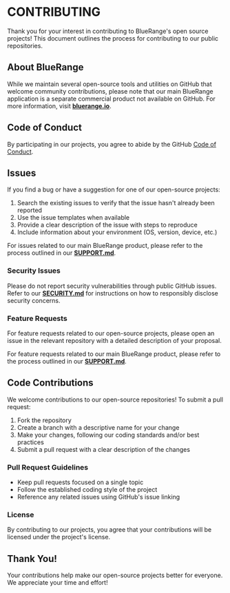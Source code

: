 # CONTRIBUTING

Thank you for your interest in contributing to BlueRange's open source projects! This document outlines the process for contributing to our public repositories.

## About BlueRange

While we maintain several open-source tools and utilities on GitHub that welcome community contributions, please note that our main BlueRange application is a separate commercial product not available on GitHub. For more information, visit **[bluerange.io](https://bluerange.io)**.

## Code of Conduct

By participating in our projects, you agree to abide by the GitHub [Code of Conduct](https://docs.github.com/en/site-policy/github-terms/github-community-code-of-conduct).

## Issues

If you find a bug or have a suggestion for one of our open-source projects:

1. Search the existing issues to verify that the issue hasn't already been reported
2. Use the issue templates when available
3. Provide a clear description of the issue with steps to reproduce
4. Include information about your environment (OS, version, device, etc.)

For issues related to our main BlueRange product, please refer to the process outlined in our **[SUPPORT.md](https://github.com/bluerange-io/.github/blob/main/SUPPORT.md)**.

### Security Issues

Please do not report security vulnerabilities through public GitHub issues. Refer to our **[SECURITY.md](https://github.com/bluerange-io/.github/blob/main/SECURITY.md)** for instructions on how to responsibly disclose security concerns.

### Feature Requests

For feature requests related to our open-source projects, please open an issue in the relevant repository with a detailed description of your proposal.

For feature requests related to our main BlueRange product, please refer to the process outlined in our **[SUPPORT.md](https://github.com/bluerange-io/.github/blob/main/SUPPORT.md)**.

## Code Contributions

We welcome contributions to our open-source repositories! To submit a pull request:

1. Fork the repository
2. Create a branch with a descriptive name for your change
3. Make your changes, following our coding standards and/or best practices
4. Submit a pull request with a clear description of the changes

### Pull Request Guidelines

- Keep pull requests focused on a single topic
- Follow the established coding style of the project
- Reference any related issues using GitHub's issue linking

### License

By contributing to our projects, you agree that your contributions will be licensed under the project's license.

## Thank You!

Your contributions help make our open-source projects better for everyone. We appreciate your time and effort!
